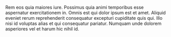 Rem eos quia maiores iure. Possimus quia animi temporibus esse aspernatur exercitationem in. Omnis est qui dolor ipsum est et amet. Aliquid eveniet rerum reprehenderit consequatur excepturi cupiditate quis qui. Illo nisi id voluptas alias et qui consequatur pariatur. Numquam unde dolorem asperiores vel et harum hic nihil id.